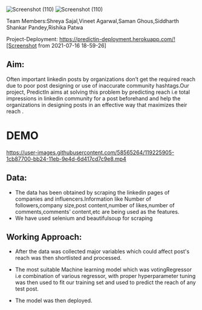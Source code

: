 ![Screenshot (110)](https://user-images.githubusercontent.com/58565264/119225748-5d63c080-bb23-11eb-9bc3-a6775ed13e5b.png)
![Screenshot (110)](https://user-images.githubusercontent.com/62466836/125956119-d3a90e30-2066-415e-b1e5-89963969b8b7.png)

Team Members:Shreya Sajal,Vineet Agarwal,Saman Ghous,Siddharth Shankar Pandey,Rishika Patwa

Project-Deployment: https://predictin-deployment.herokuapp.com/![Screenshot from 2021-07-16 18-59-26]


## Aim:
Often important linkedin posts by organizations don’t get the required reach due to poor post designing or use of inaccurate community hashtags.Our project, PredictIn aims at solving this problem by predicting reach i.e total impressions in linkedin community for a post beforehand and help the organizations in designing posts in an effective way that maximizes their reach .

# DEMO

https://user-images.githubusercontent.com/58565264/119225905-1cb87700-bb24-11eb-9e4d-6d417cd7c9e8.mp4

## Data:
* The data has been obtained by scraping the linkedin pages of companies and influencers.Information like Number of followers,company size,post content,number of likes,number of comments,comments’ content,etc are being used as the features.
* We have used selenium and beautifulsoup for scraping 


## Working Approach:
* After the data was collected major variables which could affect post's reach was then shortlisted and processed. 
 
* The most suitable Machine learning model which was votingRegressor i.e combination of various regressor, with proper hyperparameter tuning was then used to fit our training set and used to predict the reach of any test post.
 
* The model was then deployed.
